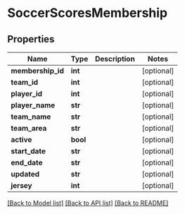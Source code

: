 # SoccerScoresMembership

## Properties
Name | Type | Description | Notes
------------ | ------------- | ------------- | -------------
**membership_id** | **int** |  | [optional] 
**team_id** | **int** |  | [optional] 
**player_id** | **int** |  | [optional] 
**player_name** | **str** |  | [optional] 
**team_name** | **str** |  | [optional] 
**team_area** | **str** |  | [optional] 
**active** | **bool** |  | [optional] 
**start_date** | **str** |  | [optional] 
**end_date** | **str** |  | [optional] 
**updated** | **str** |  | [optional] 
**jersey** | **int** |  | [optional] 

[[Back to Model list]](../README.md#documentation-for-models) [[Back to API list]](../README.md#documentation-for-api-endpoints) [[Back to README]](../README.md)


